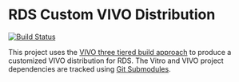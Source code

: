 RDS Custom VIVO Distribution
============================

[![Build Status](https://travis-ci.org/tetherless-world/rds-vivo.svg?branch=master)](https://travis-ci.org/tetherless-world/rds-vivo)

This project uses the [VIVO three tiered build approach](https://wiki.duraspace.org/display/VIVO/Building+VIVO+in+3+tiers) to produce a customized VIVO distribution for RDS.  The Vitro and VIVO project dependencies are tracked using [Git Submodules](http://git-scm.com/book/en/v2/Git-Tools-Submodules).

